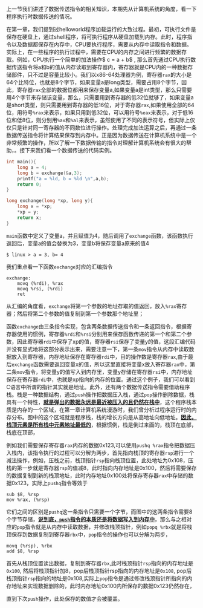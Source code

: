 上一节我们讲述了数据传送指令的相关知识，本期先从计算机系统的角度，看一下程序执行时数据传送的情况。

在第一章，我们提到过helloworld程序加载运行的大致过程。最初，可执行文件是保存在硬盘上，通过shell程序，将可执行程序从硬盘加载到内存。此时，程序指令以及数据都保存在内存中，CPU要执行程序，需要从内存中读取指令和数据。实际上，在一些程序的执行过程中，需要在CPU的内存之间进行频繁的数据存取。例如，CPU执行一个简单的加法操作$ c = a + b$ , 那么首先通过CPU执行数据传送指令将a和b的值从内存读取到寄存器内，寄存器就是CPU内的一种数据存储部件，只不过是容量比较小。我们以x86-64处理器为例，寄存器`rax`的大小是64个比特位，也就是8个字节，如果变量a是long类型，需要占用8个字节，因此，寄存器`rax`全部的数据位都用来保存变量a,如果变量a是int类型，那么只需要用4个字节来存储该变量，那么，只需要用到寄存器的低32位就够了，如果变量a是short类型，则只需要用到寄存器的低16位，对于寄存器`rax`,如果使用全部的64位，用符号`%rax`来表示，如果只用到低32位，可以用符号`%eax`来表示，对于低16位和低8位，则分别用`%ax`和`%al`来表示，虽然使用了不同的表示符号，但实际上仅仅只是针对同一寄存器的不同数位进行操作。处理完成加法运算之后，再通过一条数据传送指令将计算结果保存到内存中。正是因为数据传送在计算机系统中是一个非常频繁的操作，所以了解一下数据传输的指令对理解计算机系统会有很大的帮助，。接下来我们看一个数据传送的代码实例。

```C
int main(){
    long a = 4;
    long b = exchange(&a,3);
    printf("a = %ld, b = %ld \n",a,b);
    return 0;
}

long exchange(long *xp, long y){
    long x = *xp;
    *xp = y;
    return x;
}
```

`main`函数中定义了变量a，并且赋值为4，随后调用了`exchange`函数，该函数执行返回后，变量a的值会替换为3，变量b将保存变量a原来的值4

```shell
$ linux > a = 3, b= 4
```

我们重点看一下函数`exchange`对应的汇编指令

```shell
exchange:
	movq (%rdi), %rax
	movq %rsi, (%rdi)
	ret
```

从汇编的角度看，`exchange`将第一个参数的地址存取的值返回，放入`%rax`寄存器；然后将第二个参数的值复制到第一个参数那个地址里；

函数`exchange`由三条指令实现，包含两条数据传送指令和一条返回指令，根据寄存器使用的惯例，寄存器`%rdi`和`%rsi`分别用来保存函数传递的第一个和第二个参数，因此寄存器`rdi`中保存了xp的值，寄存器`rsi`保存了变量y的值，这段汇编代码并没有显式地将这部分表示出来，需要注意一下，第一条`mov`指令从内存中读取数据放入到寄存器，内存地址保存在寄存器`rdi`中，目的操作数是寄存器`rax`,由于最后`exchange`函数需要返回变量x的值，所以这里直接将变量x放入寄存器`rax`中，第二条`mov`指令，将变量y的值写入到内存里，变量y存储在寄存器`rsi`中，内存地址保存在寄存器`rdi`中，也就是xp指向的内存的位置。通过这个例子，我们可以看到C语言中所谓的指针其实就是地址。此外，还有两个数据传送指令需要借助程序栈。栈是一种数据结构，通过`push`操作把数据压入栈，通过`pop`操作删除数据，栈具有一个特性，<u>**就是弹出的数据永远是最近被压入的且仍然在栈中**</u>，这个程序栈本质是内存的一个区域，在第一章计算机系统漫游时，我们曾分析过程序运行时的内存分布。图中的这个区域就是程序栈，栈的增长方向是从高地址向低地址。<u>**因此，栈顶元素是所有栈中元素地址最低的**</u>，根据惯例，栈是倒过来画的，栈顶在底部，栈底在顶部，

例如我们需要保存寄存器`rax`内存的数据0x123,可以使用`pushq %rax`指令把数据压入栈内，该指令执行的过程可以分解为两步，首先指向栈顶的寄存器`rsp`进行一个减法操作，例如，压栈之前，栈顶指针`rsp`指向栈顶位置，此处地址为0x108，压栈的第一步就是寄存器`rsp`的值减8，此时指向内存地址是0x100，然后将需要保存的数据复制到新的栈顶地址，此时内存地址0x100处将保存寄存器`rax`中存储的数据0x123，实际上`pushq`指令等效于

```shell
sub $8, %rsp
mov %rax, (%rsp)
```

它们之间的区别是`pushq`这一条指令只需要一个字节，而图中的这两条指令需要8个字节存储，<u>**说到底，`push`指令的本质还是将数据写入到内存中**</u>，那么与之相对应的`pop`指令就是从内存中读取数据，并修改栈顶指针，例如`popq %rbx`就是将栈顶保存到数据复制到寄存器`rbx`中，`pop`指令的操作也可以分解为两步，

```shell
movq (%rsp), %rbx
add $8, %rsp
```

首先从栈顶位置读出数据，复制到寄存器`rbx`,此时栈顶指针`rsp`指向的内存地址是`0x100`, 然后将栈顶指针加8，pop后栈顶指针rsp指向的内存地址是`0x108`, pop后栈顶指针`rsp`指向的地址是0x108,实际上`pop`指令是通过修改栈顶指针所指向的内存地址来实现数据删除的，此时内存地址0x100内所保存的数据0x123仍然存在，

直到下次`push`操作，此处保存的数值才会被覆盖。
